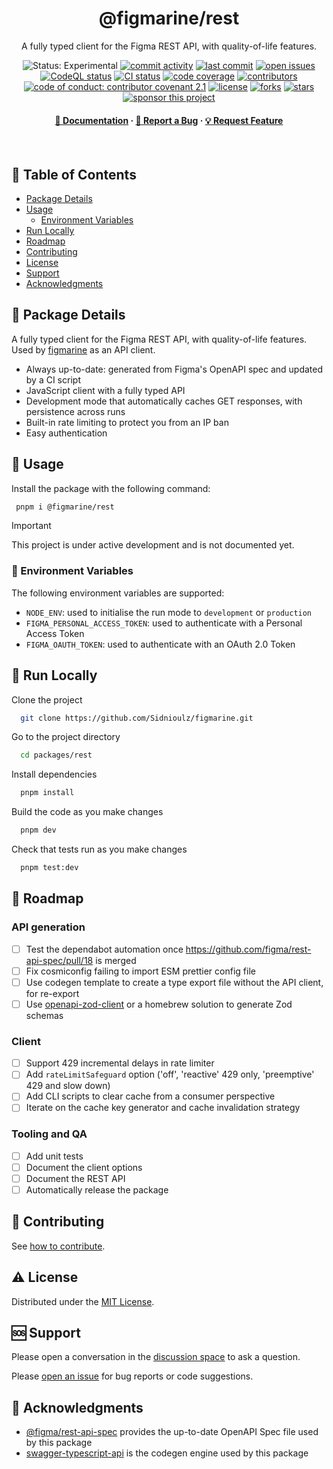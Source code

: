 
<div align="center">
  <h1>@figmarine/rest</h1>
  
  <p>
    A fully typed client for the Figma REST API, with quality-of-life features.
  </p>
  
  
  <p>
    <img src="https://img.shields.io/badge/status-experimental-thistle" alt="Status: Experimental" />
    <a href="https://github.com/Sidnioulz/figmarine/commits"><img src="https://img.shields.io/github/commit-activity/m/Sidnioulz/figmarine" alt="commit activity" /></a>
    <a href="https://github.com/Sidnioulz/figmarine/commits"><img src="https://img.shields.io/github/last-commit/Sidnioulz/figmarine" alt="last commit" /></a>
    <a href="https://github.com/Sidnioulz/figmarine/issues?q=is%3Aopen+is%3Aissue+label%3Apkg-rest"><img src="https://img.shields.io/github/issues-search?query=repo%3ASidnioulz%2Ffigmarine%20is%3Aopen%20is%3Aissue%20label%3Apkg-rest&label=issues" alt="open issues" /></a>
    <a href="https://github.com/Sidnioulz/figmarine/actions/workflows/github-code-scanning/codeql"><img src="https://github.com/Sidnioulz/figmarine/actions/workflows/github-code-scanning/codeql/badge.svg?branch=main" alt="CodeQL status" /></a>
    <a href="https://github.com/Sidnioulz/figmarine/actions/workflows/continuous-integration.yml"><img src="https://github.com/Sidnioulz/figmarine/actions/workflows/continuous-integration.yml/badge.svg?branch=main" alt="CI status" /></a>
    <a href="https://codecov.io/gh/Sidnioulz/figmarine"><img src="https://codecov.io/gh/Sidnioulz/figmarine/graph/badge.svg?token=4SX3N57XH3" alt="code coverage" /></a>
    <a href="https://github.com/Sidnioulz/figmarine/graphs/contributors"><img src="https://img.shields.io/github/contributors/Sidnioulz/figmarine" alt="contributors" /></a>
    <a href="https://github.com/Sidnioulz/figmarine/blob/main/CODE_OF_CONDUCT.md"><img src="https://img.shields.io/badge/Contributor%20Covenant-2.1-4baaaa.svg" alt="code of conduct: contributor covenant 2.1" /></a>
    <a href="https://github.com/Sidnioulz/figmarine/blob/main/LICENSE"><img src="https://img.shields.io/github/license/Sidnioulz/figmarine.svg" alt="license" /></a>
    <a href="https://github.com/Sidnioulz/figmarine/network/members"><img src="https://img.shields.io/github/forks/Sidnioulz/figmarine" alt="forks" /></a>
    <a href="https://github.com/Sidnioulz/figmarine/stargazers"><img src="https://img.shields.io/github/stars/Sidnioulz/figmarine" alt="stars" /></a>
    <a href="https://github.com/sponsors/Sidnioulz"><img src="https://img.shields.io/badge/sponsor-30363D?logo=GitHub-Sponsors&logoColor=#EA4AAA" alt="sponsor this project" /></a>
  </p>
   
  <h4>
    <a href="https://github.com/Sidnioulz/figmarine/packages/rest">📗 Documentation</a>
  <span> · </span>
    <a href="https://github.com/Sidnioulz/figmarine/issues/new?labels=bug,pkg-rest">🐛 Report a Bug</a>
  <span> · </span>
    <a href="https://github.com/Sidnioulz/figmarine/issues/new?labels=enhancement,pkg-rest">💡 Request Feature</a>
  </h4>
</div>

<br />

## :notebook_with_decorative_cover: Table of Contents

<!-- no toc -->
  - [Package Details](#star2-package-details)
  - [Usage](#eyes-usage)
    - [Environment Variables](#eyes-environment-variables)
  - [Run Locally](#running-run-locally)
  - [Roadmap](#dart-roadmap)
  - [Contributing](#wave-contributing)
  - [License](#warning-license)
  - [Support](#sos-support)
  - [Acknowledgments](#yellow_heart-acknowledgments)

## :star2: Package Details

A fully typed client for the Figma REST API, with quality-of-life features. Used by [figmarine](https://github.com/Sidnioulz/figmarine) as an API client.

- Always up-to-date: generated from Figma's OpenAPI spec and updated by a CI script
- JavaScript client with a fully typed API
- Development mode that automatically caches GET responses, with persistence across runs
- Built-in rate limiting to protect you from an IP ban
- Easy authentication


<!-- Usage -->
## :eyes: Usage

Install the package with the following command:

```bash
 pnpm i @figmarine/rest
```

> [!IMPORTANT]
> This project is under active development and is not documented yet.

### :key: Environment Variables

The following environment variables are supported:

* `NODE_ENV`: used to initialise the run mode to `development` or `production`
* `FIGMA_PERSONAL_ACCESS_TOKEN`: used to authenticate with a Personal Access Token
* `FIGMA_OAUTH_TOKEN`: used to authenticate with an OAuth 2.0 Token

## :running: Run Locally

Clone the project

```bash
  git clone https://github.com/Sidnioulz/figmarine.git
```

Go to the project directory

```bash
  cd packages/rest
```

Install dependencies

```bash
  pnpm install
```

Build the code as you make changes

```bash
  pnpm dev
```

Check that tests run as you make changes

```bash
  pnpm test:dev
```

## :dart: Roadmap

### API generation
- [ ] Test the dependabot automation once https://github.com/figma/rest-api-spec/pull/18 is merged
- [ ] Fix cosmiconfig failing to import ESM prettier config file
- [ ] Use codegen template to create a type export file without the API client, for re-export
- [ ] Use [openapi-zod-client](https://github.com/astahmer/openapi-zod-client) or a homebrew solution to generate Zod schemas

### Client
- [ ] Support 429 incremental delays in rate limiter
- [ ] Add `rateLimitSafeguard` option ('off', 'reactive' 429 only, 'preemptive' 429 and slow down)
- [ ] Add CLI scripts to clear cache from a consumer perspective
- [ ] Iterate on the cache key generator and cache invalidation strategy

### Tooling and QA
- [ ] Add unit tests
- [ ] Document the client options
- [ ] Document the REST API
- [ ] Automatically release the package

## :wave: Contributing

See [how to contribute](https://github.com/Sidnioulz/figmarine/tree/main?tab=readme-ov-file#package-contributing).

## :warning: License

Distributed under the [MIT License](https://github.com/Sidnioulz/figmarine/tree/main?tab=MIT-1-ov-file).

## :sos: Support

Please open a conversation in the [discussion space](https://github.com/Sidnioulz/figmarine/discussions) to ask a question.

Please [open an issue](https://github.com/Sidnioulz/figmarine/issues/new?labels=pkg-rest) for bug reports or code suggestions.

## :yellow_heart: Acknowledgments

- [@figma/rest-api-spec](https://github.com/figma/rest-api-spec) provides the up-to-date OpenAPI Spec file used by this package
- [swagger-typescript-api](https://github.com/acacode/swagger-typescript-api) is the codegen engine used by this package
